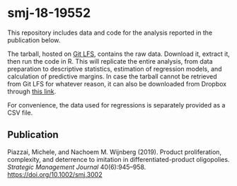 # smj-18-19552

This repository includes data and code for the analysis reported in the publication below.

The tarball, hosted on [Git LFS](https://git-lfs.com/), contains the raw data. Download it, extract it, then run the code in R. This will replicate the entire analysis, from data preparation to descriptive statistics, estimation of regression models, and calculation of predictive margins. In case the tarball cannot be retrieved from Git LFS for whatever reason, it can also be downloaded from Dropbox through [this link](https://www.dropbox.com/scl/fi/9b1td2qu3ipf0gnndh090/raw.tar.xz?rlkey=ccqoq1gkd65cw89zjgrlkir9z&st=pwe1cuga&dl=1).

For convenience, the data used for regressions is separately provided as a CSV file.

## Publication

Piazzai, Michele, and Nachoem M. Wijnberg (2019). Product proliferation, complexity, and deterrence to imitation in differentiated-product oligopolies. _Strategic Management Journal_ 40(6):945–958.  
<https://doi.org/10.1002/smj.3002>
